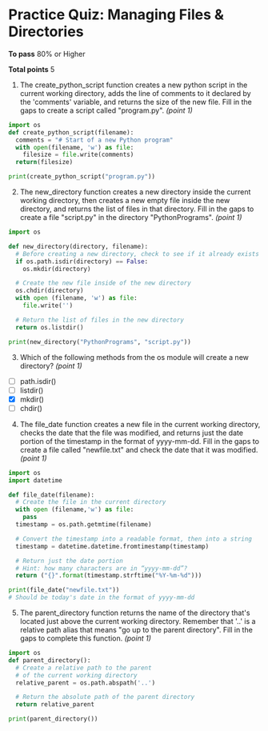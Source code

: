 # Practice Quiz: Managing Files & Directories

__To pass__ 80% or Higher

__Total points__ 5

1. The create_python_script function creates a new python script in the current working directory, adds the line of comments to it declared  by the 'comments' variable, and returns the size of the new file. Fill in the gaps to create a script called "program.py". _(point 1)_

```python
import os
def create_python_script(filename):
  comments = "# Start of a new Python program"
  with open(filename, 'w') as file:
    filesize = file.write(comments)
  return(filesize)

print(create_python_script("program.py"))
```

2. The new_directory function creates a new directory inside the current working directory, then creates a new empty file inside the new directory, and returns the list of files in that directory. Fill in the gaps to create a file "script.py" in the directory "PythonPrograms". _(point 1)_

```python
import os

def new_directory(directory, filename):
  # Before creating a new directory, check to see if it already exists
  if os.path.isdir(directory) == False:
    os.mkdir(directory)

  # Create the new file inside of the new directory
  os.chdir(directory)
  with open (filename, 'w') as file:
    file.write('')

  # Return the list of files in the new directory
  return os.listdir()

print(new_directory("PythonPrograms", "script.py"))
```

3. Which of the following methods from the os module will create a new directory? _(point 1)_
- [ ] path.isdir()
- [ ] listdir()
- [x] mkdir()
- [ ] chdir()

4. The file_date function creates a new file in the current working directory, checks the date that the file was modified, and returns just the date portion of the timestamp in the format of yyyy-mm-dd. Fill in the gaps to create a file called "newfile.txt" and check the date that it was modified. _(point 1)_

```python
import os
import datetime

def file_date(filename):
  # Create the file in the current directory
  with open (filename,'w') as file:
    pass
  timestamp = os.path.getmtime(filename)

  # Convert the timestamp into a readable format, then into a string
  timestamp = datetime.datetime.fromtimestamp(timestamp)

  # Return just the date portion 
  # Hint: how many characters are in “yyyy-mm-dd”? 
  return ("{}".format(timestamp.strftime("%Y-%m-%d")))

print(file_date("newfile.txt")) 
# Should be today's date in the format of yyyy-mm-dd
```

5. The parent_directory function returns the name of the directory that's located just above the current working directory. Remember that '..' is a relative path alias that means "go up to the parent directory". Fill in the gaps to complete this function. _(point 1)_

```python
import os
def parent_directory():
  # Create a relative path to the parent 
  # of the current working directory 
  relative_parent = os.path.abspath('..')

  # Return the absolute path of the parent directory
  return relative_parent

print(parent_directory())
```

